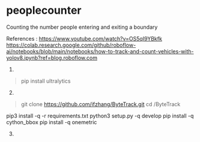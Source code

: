 # peoplecounter
Counting the number people entering and exiting a boundary

References :
https://www.youtube.com/watch?v=OS5qI9YBkfk
https://colab.research.google.com/github/roboflow-ai/notebooks/blob/main/notebooks/how-to-track-and-count-vehicles-with-yolov8.ipynb?ref=blog.roboflow.com

1. 
> pip install ultralytics

2. 
> git clone https://github.com/ifzhang/ByteTrack.git
> cd /ByteTrack

pip3 install -q -r requirements.txt
python3 setup.py -q develop
pip install -q cython_bbox
pip install -q onemetric

3.


